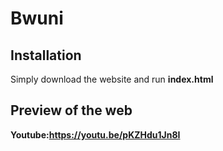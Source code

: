 # Bwuni
## Installation

Simply download the website and run **index.html**

## Preview of the web

**Youtube:https://youtu.be/pKZHdu1Jn8I**
